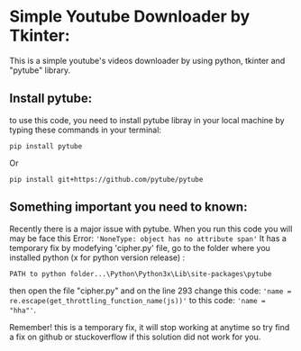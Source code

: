 # Simple Youtube Downloader by Tkinter:
This is a simple youtube's videos downloader by using python, tkinter and "pytube" library.

## Install pytube:
to use this code, you need to install pytube libray in your local machine by typing these commands in your terminal:

`pip install pytube`

Or

`pip install git+https://github.com/pytube/pytube`

## Something important you need to known:
Recently there is a major issue with pytube. When you run this code you will may be face this Error:
`'NoneType: object has no attribute span'`
It has a temporary fix by modefying 'cipher.py' file, go to the folder where you installed python (x for python version release) :

`PATH to python folder...\Python\Python3x\Lib\site-packages\pytube` 

then open the file "cipher.py" and on the line 293 change this code: `'name = re.escape(get_throttling_function_name(js))'` to this code: `'name = "hha"'`.

Remember! this is a temporary fix, it will stop working at anytime so try find a fix on github or stuckoverflow if this solution did not work for you.
